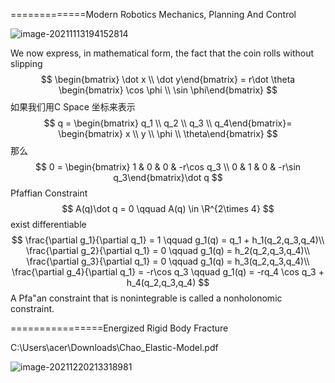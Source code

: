 =============Modern Robotics Mechanics, Planning And Control

![image-20211113194152814](E:\mycode\collection\定理\理论力学\机器人约束\image-20211113194152814.png)

We now express, in mathematical form, the fact that the coin rolls without slipping  
$$
\begin{bmatrix} \dot x \\ \dot y\end{bmatrix} = r\dot \theta \begin{bmatrix} \cos \phi \\ \sin \phi\end{bmatrix}
$$
如果我们用C Space 坐标来表示
$$
q = \begin{bmatrix} q_1 \\ q_2 \\ q_3 \\ q_4\end{bmatrix}= \begin{bmatrix} x \\ y \\ \phi \\ \theta\end{bmatrix}
$$
那么
$$
0 = \begin{bmatrix} 1 & 0 & 0  & -r\cos q_3 \\ 0 & 1 & 0 & -r\sin q_3\end{bmatrix}\dot q
$$
Pfaffian Constraint
$$
A(q)\dot q = 0  \qquad A(q) \in \R^{2\times 4}
$$
exist differentiable
$$
\frac{\partial g_1}{\partial q_1} = 1 \qquad g_1(q) = q_1 + h_1(q_2,q_3,q_4)\\
\frac{\partial g_2}{\partial q_1} = 0 \qquad g_1(q) = h_2(q_2,q_3,q_4)\\
\frac{\partial g_3}{\partial q_1} = 0 \qquad g_1(q) = h_3(q_2,q_3,q_4)\\
\frac{\partial g_4}{\partial q_1} = -r\cos q_3 \qquad g_1(q) = -rq_4 \cos q_3 + h_4(q_2,q_3,q_4)
$$
A Pfa"an constraint that is nonintegrable is called a nonholonomic constraint.   

================Energized Rigid Body Fracture  

C:\Users\acer\Downloads\Chao_Elastic-Model.pdf

![image-20211220213318981](E:\mycode\collection\定理\理论力学\机器人约束\image-20211220213318981.png)